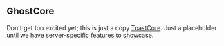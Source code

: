 ## GhostCore

Don't get too excited yet; this is just a copy [ToastCore](https://github.com/lisdude/toastcore). Just a placeholder until we have server-specific features to showcase.

